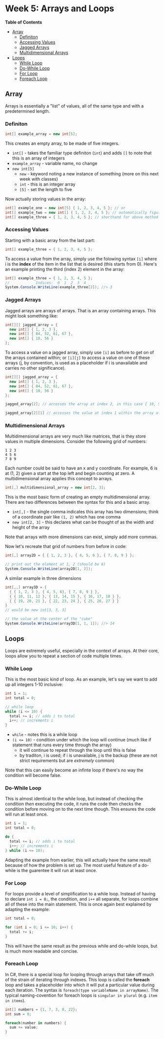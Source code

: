 # Week 5: Arrays and Loops <!-- omit in toc -->

**Table of Contents**
- [Array](#array)
  - [Definiton](#definiton)
  - [Accessing Values](#accessing-values)
  - [Jagged Arrays](#jagged-arrays)
  - [Multidimensional Arrays](#multidimensional-arrays)
- [Loops](#loops)
  - [While Loop](#while-loop)
  - [Do-While Loop](#do-while-loop)
  - [For Loop](#for-loop)
  - [Foreach Loop](#foreach-loop)

## Array

Arrays is essentially a "list" of values, all of the same type and with a predetermined length.

### Definiton

```csharp
int[] example_array = new int[5];
```

This creates an empty array, to be made of five integers.

* `int[]` - takes the familiar type definiton (`int`) and adds `[]` to note that this is an array of integers
* `example_array` - variable name, no change
* `new int[5]`
  * `new` - keyword noting a new instance of something (more on this next week with classes)
  * `int` - this is an integer array
  * `[5]` - set the length to five

Now actually storing values in the array:

```csharp
int[] example_one = new int[5] { 1, 2, 3, 4, 5 }; // or
int[] example_two = new int[] { 1, 2, 3, 4, 5 }; // automatically figures out length is five; or
int[] example_three = { 1, 2, 3, 4, 5 }; // shorthand for above method
```

### Accessing Values

Starting with a basic array from the last part:

```csharp
int[] example_three = { 1, 2, 3, 4, 5 };
```

To access a value from the array, simply use the folowing syntax `[i]` where i is the **index** of the item in the list that is desired (this starts from 0). Here's an example printing the third (index 2) element in the array:

```csharp
int[] example_three = { 1, 2, 3, 4, 5 };
//            Indices:  0  1  2  3  4
System.Console.WriteLine(example_three[2]); //> 3
```

### Jagged Arrays

Jagged arrays are arrays of arrays. That is an array containing arrays. This might look something like:

```csharp
int[][] jagged_array = {
  new int[] { 1, 2, 3 },
  new int[] { 84, 52, 61, 67 },
  new int[] { 10, 56 }
};
```

To access a value on a jagged array, simply use `[i]` as before to get on of the arrays contained within; or `[i][j]` to access a value on one of these arrays (j, by convention, is used as a placeholder if i is unavailable and carries no other significance).

```csharp
int[][] jagged_array = {
  new int[] { 1, 2, 3 },
  new int[] { 84, 52, 61, 67 },
  new int[] { 10, 56 }
};

jagged_array[2]; // accesses the array at index 2, in this case { 10, 56 }

jagged_array[2][1] // accesses the value at index 1 within the array at index 2 on jagged_array, in this case 56
```

### Multidimensional Arrays

Multidimensional arrays are very much like matrices, that is they store values in multiple dimensions. Consider the following grid of numbers:

```
1 2 3
4 5 6
7 8 9
```

Each number could be said to have an x and y coordinate. For example, 6 is at (1, 2) given a start at the top left and begin counting at zero. A multidimensional array applies this concept to arrays.

```csharp
int[,] multidimensional_array = new int[2, 3];
```

This is the most basic form of creating an empty multidimensional array. There are two differences between the syntax for this and a basic array.

* `int[,]` - the single comma indicates this array has two dimensions; think of a coordinate pair like `(1, 2)` which has one comma
* `new int[2, 3]` - this declares what can be thought of as the width and height of the array

Note that arrays with more dimensions can exist, simply add more commas. 

Now let's recreate that grid of numbers from before in code:

```csharp
int[,] array2D = { { 1, 2, 3 }, { 4, 5, 6 }, { 7, 8, 9 } };

// print out the element at 1, 2 (should be 6)
System.Console.WriteLine(array2D[1, 2]);
```

A similar example in three dimensions

```csharp
int[,,] array3D = {
  { { 1, 2, 3 }, { 4, 5, 6}, { 7, 8, 9 } },
  { { 10, 11, 12 }, { 13, 14, 15 }, { 16, 17, 18 } },
  { { 19, 20, 21 }, { 22, 23, 24 }, { 25, 26, 27 } }
}
// would be new int[3, 3, 3]

// the value at the center of the "cube"
System.Console.WriteLine(array3D[1, 1, 1]); //> 14
```

## Loops

Loops are extremely useful, especially in the context of arrays. At their core, loops allow you to repeat a section of code multiple times.

### While Loop

This is the most basic kind of loop. As an example, let's say we want to add up all integers 1-10 inclusive:

```csharp
int i = 1;
int total = 0;

// while loop
while (i <= 10) {
  total += i; // adds i to total
  i++; // increments i
}
```

* `while` - notes this is a while loop
* `(i <= 10)` - condition under which the loop will continue (much like if statement that runs every time through the array)
  * it will continue to repeat through the loop until this is false
  * by traditon, i is used; if i is unavailable, j is the backup (these are not strict requirements but are *extremely* common)

Note that this can easily become an infinte loop if there's no way the condition will become false.

### Do-While Loop

This is almost identical to the while loop, but instead of checking the condition *then* executing the code, it runs the code then checks the condition before moving on to the next time though. This ensures the code will run at least once.

```csharp
int i = 1;
int total = 0;

do {
  total += i; // adds i to total
  i++; // increments i
} while (i <= 10);
```

Adapting the example from earlier, this will actually have the same result because of how the problem is set up. The most useful feature of a do-while is the guarentee it will run at least once.

### For Loop

For loops provide a level of simplification to a while loop. Instead of having to declare `int i = 0;`, the condition, and `i++` all separate, for loops combine all of these into the main statement. This is once again best explained by adapting the example:

```csharp
int total = 0;

for (int i = 0; i <= 10; i++) {
  total += i;
}
```

This will have the same result as the previous while and do-while loops, but is much more readable and concise.

### Foreach Loop

In C#, there is a special loop for looping through arrays that take off much of the strain of iterating through indexes. This loop is called the **foreach** loop and takes a placeholder into which it will put a particular value during each iteration. The syntax is `foreach(type variableName in arrayName)`. The typical naming-covention for foreach loops is `singular in plural` (e.g. `item in items`).

```cs
int[] numbers = {1, 7, 3, 8, 22};
int sum = 0;

foreach(number in numbers) {
  sum += value;
}
```